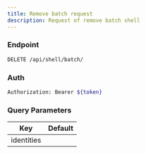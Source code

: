 ```yaml
---
title: Remove batch request
description: Request of remove batch shell
---
```


### Endpoint

```bash
DELETE /api/shell/batch/
```

### Auth

```bash
Authorization: Bearer ${token}
```

### Query Parameters

| Key | Default |
|-----|---------|
| identities |  |

